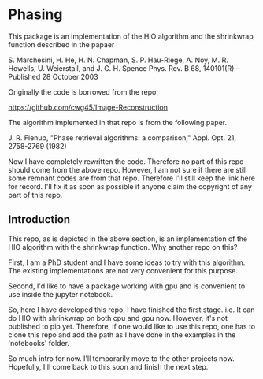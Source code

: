 # Phasing
This package is an implementation of the HIO algorithm and the 
shrinkwrap function described in the papaer

S. Marchesini, H. He, H. N. Chapman, S. P. Hau-Riege, 
A. Noy, M. R. Howells, U. Weierstall, and J. C. H. Spence
Phys. Rev. B 68, 140101(R) – Published 28 October 2003

Originally the code is borrowed from the repo:

https://github.com/cwg45/Image-Reconstruction

The algorithm implemented in that repo is from the following 
paper. 

J. R. Fienup, "Phase retrieval algorithms: a
 comparison," Appl. Opt. 21, 2758-2769 (1982)

Now I have completely rewritten the code. Therefore no part
of this repo should come from the above repo. However, 
I am not sure if there are still
some remnant codes are from that repo. Therefore I'll still 
keep the link here for record. I'll fix it as soon as possible 
if anyone claim the copyright of any part of this repo.

## Introduction
This repo, as is depicted in the above section, is an 
implementation of the HIO algorithm with the shrinkwrap
function. Why another repo on this? 

First, I am a PhD student and I have some ideas to try with 
this algorithm. The existing implementations are not very
convenient for this purpose. 

Second, I'd like to have a package working with gpu and is 
convenient to use inside the jupyter notebook. 

So, here I have developed this repo. I have finished the first 
stage. i.e. It can do HIO with shrinkwrap on both cpu and gpu
now. However, it's not published to pip yet. Therefore, 
if one would like to use this repo, one has to clone this 
repo and add the path as I have done in the examples in the 
'notebooks' folder.

So much intro for now. I'll temporarily move to the other 
projects now. Hopefully, I'll come back to this soon and 
finish the next step. 